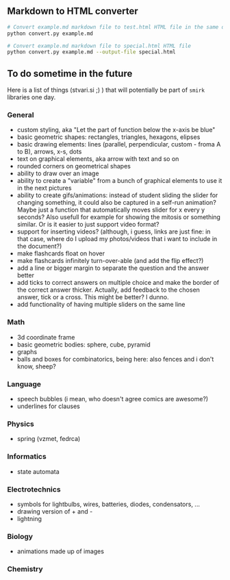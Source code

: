 ## Markdown to HTML converter

```bash
# Convert example.md markdown file to test.html HTML file in the same directory 
python convert.py example.md

# Convert example.md markdown file to special.html HTML file
python convert.py example.md --output-file special.html
```

## To do sometime in the future

Here is a list of things (stvari.si ;) ) that will potentially be part of `smirk` libraries one day. 

### General

- custom styling, aka "Let the part of function below the x-axis be blue"
- basic geometric shapes: rectangles, triangles, hexagons, elipses
- basic drawing elements: lines (parallel, perpendicular, custom - froma A to B), arrows, x-s, dots
- text on graphical elements, aka arrow with text and so on
- rounded corners on geometrical shapes
- ability to draw over an image
- ability to create a "variable" from a bunch of graphical elements to use it in the next pictures
- ability to create gifs/animations: instead of student sliding the slider for changing something, it could also be captured in a self-run animation? Maybe just a function that automatically moves slider for x every y seconds? Also usefull for example for showing the mitosis or something similar. Or is it easier to just support video format?
- support for inserting videos? (although, i guess, links are just fine: in that case, where do I upload my photos/videos that i want to include in the document?)
- make flashcards float on hover
- make flashcards infinitely turn-over-able (and add the flip effect?)
- add a line or bigger margin to separate the question and the answer better
- add ticks to correct answers on multiple choice and make the border of the correct answer thicker. Actually, add feedback to the chosen answer, tick or a cross. This might be better? I dunno.
- add functionality of having multiple sliders on the same line

### Math

- 3d coordinate frame
- basic geometric bodies: sphere, cube, pyramid
- graphs
- balls and boxes for combinatorics, being here: also fences and i don't know, sheep?

### Language

- speech bubbles (i mean, who doesn't agree comics are awesome?)
- underlines for clauses

### Physics

- spring (vzmet, fedrca)

### Informatics

- state automata

### Electrotechnics

- symbols for lightbulbs, wires, batteries, diodes, condensators, ...
- drawing version of + and -
- lightning

### Biology

- animations made up of images

### Chemistry

